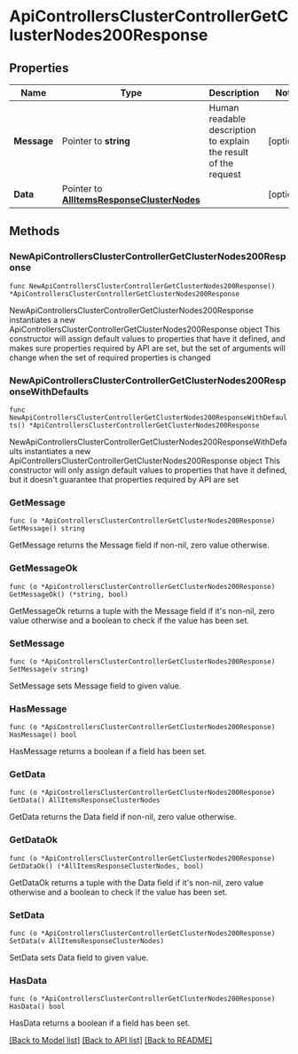 # ApiControllersClusterControllerGetClusterNodes200Response

## Properties

Name | Type | Description | Notes
------------ | ------------- | ------------- | -------------
**Message** | Pointer to **string** | Human readable description to explain the result of the request | [optional] 
**Data** | Pointer to [**AllItemsResponseClusterNodes**](AllItemsResponseClusterNodes.md) |  | [optional] 

## Methods

### NewApiControllersClusterControllerGetClusterNodes200Response

`func NewApiControllersClusterControllerGetClusterNodes200Response() *ApiControllersClusterControllerGetClusterNodes200Response`

NewApiControllersClusterControllerGetClusterNodes200Response instantiates a new ApiControllersClusterControllerGetClusterNodes200Response object
This constructor will assign default values to properties that have it defined,
and makes sure properties required by API are set, but the set of arguments
will change when the set of required properties is changed

### NewApiControllersClusterControllerGetClusterNodes200ResponseWithDefaults

`func NewApiControllersClusterControllerGetClusterNodes200ResponseWithDefaults() *ApiControllersClusterControllerGetClusterNodes200Response`

NewApiControllersClusterControllerGetClusterNodes200ResponseWithDefaults instantiates a new ApiControllersClusterControllerGetClusterNodes200Response object
This constructor will only assign default values to properties that have it defined,
but it doesn't guarantee that properties required by API are set

### GetMessage

`func (o *ApiControllersClusterControllerGetClusterNodes200Response) GetMessage() string`

GetMessage returns the Message field if non-nil, zero value otherwise.

### GetMessageOk

`func (o *ApiControllersClusterControllerGetClusterNodes200Response) GetMessageOk() (*string, bool)`

GetMessageOk returns a tuple with the Message field if it's non-nil, zero value otherwise
and a boolean to check if the value has been set.

### SetMessage

`func (o *ApiControllersClusterControllerGetClusterNodes200Response) SetMessage(v string)`

SetMessage sets Message field to given value.

### HasMessage

`func (o *ApiControllersClusterControllerGetClusterNodes200Response) HasMessage() bool`

HasMessage returns a boolean if a field has been set.

### GetData

`func (o *ApiControllersClusterControllerGetClusterNodes200Response) GetData() AllItemsResponseClusterNodes`

GetData returns the Data field if non-nil, zero value otherwise.

### GetDataOk

`func (o *ApiControllersClusterControllerGetClusterNodes200Response) GetDataOk() (*AllItemsResponseClusterNodes, bool)`

GetDataOk returns a tuple with the Data field if it's non-nil, zero value otherwise
and a boolean to check if the value has been set.

### SetData

`func (o *ApiControllersClusterControllerGetClusterNodes200Response) SetData(v AllItemsResponseClusterNodes)`

SetData sets Data field to given value.

### HasData

`func (o *ApiControllersClusterControllerGetClusterNodes200Response) HasData() bool`

HasData returns a boolean if a field has been set.


[[Back to Model list]](../README.md#documentation-for-models) [[Back to API list]](../README.md#documentation-for-api-endpoints) [[Back to README]](../README.md)



